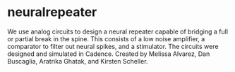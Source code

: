 # neuralrepeater
We use analog circuits to design a neural repeater capable of bridging a full or partial break in the spine. This consists of a low noise amplifier, a comparator to filter out neural spikes, and a stimulator. The circuits were designed and simulated in Cadence. Created by Melissa Alvarez, Dan Buscaglia, Aratrika Ghatak, and Kirsten Scheller.
